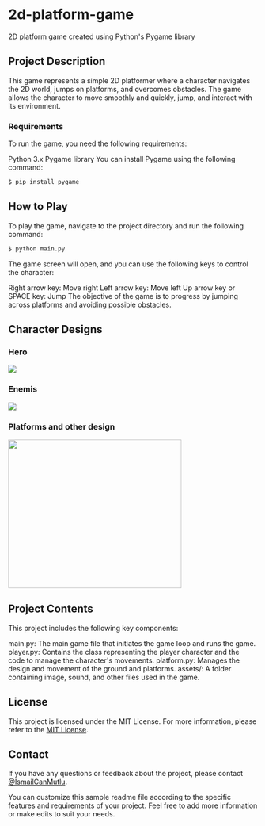 # 2d-platform-game
2D platform game created using Python's Pygame library

## Project Description

This game represents a simple 2D platformer where a character navigates the 2D world, jumps on platforms, and overcomes obstacles. The game allows the character to move smoothly and quickly, jump, and interact with its environment.

### Requirements
To run the game, you need the following requirements:

Python 3.x
Pygame library
You can install Pygame using the following command:

```bash 
$ pip install pygame
```
## How to Play
To play the game, navigate to the project directory and run the following command:
```bash 
$ python main.py
```
The game screen will open, and you can use the following keys to control the character:

Right arrow key: Move right
Left arrow key: Move left
Up arrow key or SPACE key: Jump
The objective of the game is to progress by jumping across platforms and avoiding possible obstacles.

## Character Designs
### Hero
<img src='https://github.com/IsmailCanMutlu/2d-platform-game/blob/master/Tasar%C4%B1mlar/adventurer_stand.png'>

### Enemis
<img src='https://github.com/IsmailCanMutlu/2d-platform-game/blob/master/Tasar%C4%B1mlar/zombie_walk1.png'>

### Platforms and other design
<img src='https://github.com/IsmailCanMutlu/2d-platform-game/blob/master/Tasar%C4%B1mlar/spritesheet_jumper.png' width="350" height="300">

## Project Contents
This project includes the following key components:

main.py: The main game file that initiates the game loop and runs the game.
player.py: Contains the class representing the player character and the code to manage the character's movements.
platform.py: Manages the design and movement of the ground and platforms.
assets/: A folder containing image, sound, and other files used in the game.

## License
This project is licensed under the MIT License. For more information, please refer to the [MIT License](LICENSE).

## Contact
If you have any questions or feedback about the project, please contact [@IsmailCanMutlu](https://github.com/IsmailCanMutlu).

You can customize this sample readme file according to the specific features and requirements of your project. Feel free to add more information or make edits to suit your needs.
